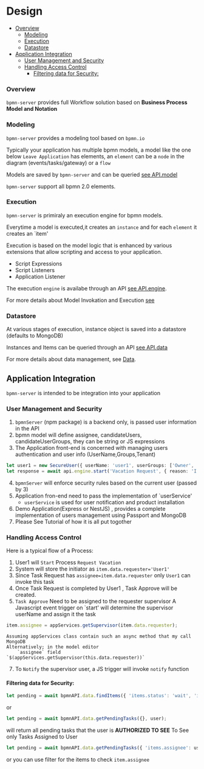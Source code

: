 # Design

<!-- toc -->

- [Overview](#overview)
  - [Modeling](#modeling)
  - [Execution](#execution)
  - [Datastore](#datastore)
- [Application Integration](#application-integration)
  - [User Management and Security](#user-management-and-security)
  - [Handling Access Control](#handling-access-control)
    - [Filtering data for Security:](#filtering-data-for-security)

<!-- tocstop -->

### Overview

`bpmn-server` provides full Workflow solution based on **Business Process Model and Notation**

### Modeling

`bpmn-server` provides a modeling tool based on `bpmn.io`

Typically your application has multiple bpmn models, a model like the one below `Leave Application` has elements, an `element` can be a `node` in the diagram (events/tasks/gateway) or a `flow`

Models are saved by `bpmn-server` and can be queried [see API.model](api/interfaces/IAPIModel)

`bpmn-server` support all bpmn 2.0 elements.

### Execution

`bpmn-server` is primiraly an execution engine for bpmn models.

Everytime a model is executed,it creates an `instance` and for each `element` it creates an `item'

Execution is based on the model logic that is enhanced by various extensions that allow scripting and access to your application.

- Script Expressions
- Script Listeners
- Application Listener

The execution `engine` is availabe through an API [see API.engine](api/interfaces/IAPIEngine).

For more details about Model Invokation and Execution [see](invokationExecution.md)

### Datastore

At various stages of execution, instance object is saved into a datastore (defaults to MongoDB)

Instances and Items can be queried through an API [see API.data](api/interfaces/IAPIData)

For more details about data management, see [Data](data.md).

## Application Integration

`bpmn-server` is intended to be integration into your application

### User Management and Security

1. `bpmnServer` (npm package) is a backend only, is passed user information in the API
2. bpmn model will define assignee, candidateUsers, candidateUserGroups, they can be string or JS expressions
3. The Application front-end is concerned with managing users authentication and user info (UserName,Groups,Tenant)

```ts
let user1 = new SecureUser({ userName: 'user1', userGroups: ['Owner', 'Others'] });
let response = await api.engine.start('Vacation Request', { reason: 'I like it', type: 'Vacation' }, user1);
```

4. `bpmnServer` will enforce security rules based on the current user (passed by 3)
5. Application fron-end need to pass the implementation of `userService'
   - `userService` is used for user notification and product installation
6. Demo Application(Express or NestJS) , provides a complete implementation of users management using Passport and MongoDB
7. Please See Tutorial of how it is all put togother

### Handling Access Control

Here is a typical flow of a Process:

1. User1 will `Start` Process `Request Vacation`
2. System will store the initiator as `item.data.requester='User1'`
3. Since Task Request has `assignee=item.data.requester` only `User1` can invoke this task
4. Once Task Request is completed by User1 , Task Approve will be created.
5. `Task Approve` Need to be assigned to the requester supervisor
   A Javascript event trigger on `start' will determine the supervisor userName and assign it the task

```ts
item.assignee = appServices.getSupervisor(item.data.requester);
```

    Assuming appServices class contain such an async method that my call MongoDB
    Alternatively; in the model editor
        `assignee` field `$(appServices.getSupervisor(this.data.requester))`

7. To `Notify` the supervisor user, a JS trigger will invoke `notify` function

#### Filtering data for Security:

```ts
let pending = await bpmnAPI.data.findItems({ 'items.status': 'wait', 'items.type': 'bpmn:UserTask' }, user);
```

or

```ts
let pending = await bpmnAPI.data.getPendingTasks({}, user);
```

will return all pending tasks that the user is **AUTHORIZED TO SEE**
To See only Tasks Assigned to User

```ts
let pending = await bpmnAPI.data.getPendingTasks({ 'items.assignee': user.userName }, user);
```

or you can use filter for the items to check `item.assignee`
